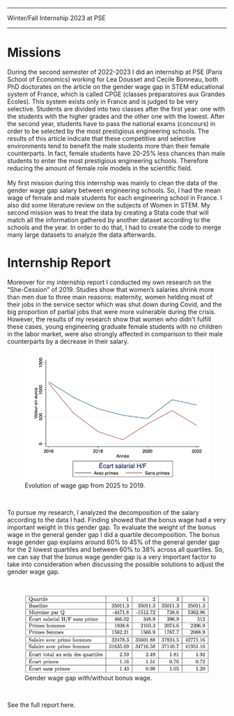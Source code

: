 
---

<p class="pretext">Winter/Fall Internship 2023 at PSE</p>

---

<h1 class="prestextarticle">Missions</h1>

<p class="articletext">
During the second semester of 2022-2023 I did an internship at PSE (Paris School of Economics) working for Lea Dousset and Cecile Bonneau, both PhD doctorates on the article on the gender wage gap in STEM educational system of France, which is called CPGE (classes préparatoires aux Grandes Écoles). This system exists only in France and is judged to be very selective. Students are divided into two classes after the first year: one with the students with the higher grades and the other one with the lowest. After the second year, students have to pass the national exams (concours) in order to be selected by the most prestigious engineering schools. The results of this article indicate that these competitive and selective environments tend to benefit the male students more than their female counterparts. In fact, female students have 20-25% less chances than male students to enter the most prestigious engineering schools. Therefore reducing the amount of female role models in the scientific field. 
<br>
<br>
My first mission during this internship was mainly to clean the data of the gender wage gap salary between engineering schools. So, I had the mean wage of female and male students for each engineering school in France. I also did some literature review on the subjects of Women in STEM. My second mission was to treat the data by creating a Stata code that will match all the information gathered by another dataset according to the schools and the year. In order to do that, I had to create the code to merge many large datasets to analyze the data afterwards. </p>

<h1 class="prestextarticle">Internship Report</h1>
<p class="articletext">
Moreover for my internship report I conducted my own research on the “She-Cession” of 2019. Studies show that women’s salaries shrink more than men due to three main reasons: maternity, women helding most of their jobs in the service sector which was shut down during Covid, and the big proportion of partial jobs that were more vulnerable during the crisis. However, the results of my research show that women who didn’t fulfill these cases, young engineering graduate female students with no children in the labor market, were also strongly affected in comparison to their male counterparts by a decrease in their salary. 
<br>
<figure>
<img src="images/graph1.png?raw=true" alt="graph1" class="imgarticle"/>
<figcaption>Evolution of wage gap from 2025 to 2019.</figcaption>
</figure>
<br>
<p class="articletext">
To pursue my research, I analyzed the decomposition of the salary according to the data I had. Finding showed that the bonus wage had a very important weight in this gender gap. To evaluate the weight of the bonus wage in the general gender gap I did a quartile decomposition. The bonus wage gender gap explains around 60% to 45% of the general gender gap for the 2 lowest quartiles and between 60% to 38% across all quartiles. So, we can say that the bonus wage gender gap is a very important factor to take into consideration when discussing the possible solutions to adjust the gender wage gap.</p>
<br>
<figure>
<img src="images/table1.png?raw=true" alt="table1" class="imgarticle"/>
<figcaption>Gender wage gap with/without bonus wage.</figcaption>
</figure>
<br>
<p class="articletext">See the full report here.
</p> 


